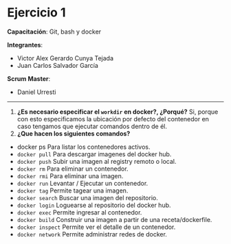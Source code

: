 
# Ejercicio 1
**Capacitación**: Git, bash y docker

**Integrantes**:
- Victor Alex Gerardo Cunya Tejada
- Juan Carlos Salvador García

**Scrum Master**:
- Daniel Urresti

---
1. **¿Es necesario especificar el `workdir` en docker?, ¿Porqué?**
Si, porque con esto especificamos la ubicación por defecto del contenedor en caso tengamos que ejecutar comandos dentro de él.
2. **¿Que hacen los siguientes comandos?** 
 - docker ps
 		Para listar los contenedores activos.
 - `docker pull`
 	Para descargar imagenes del docker hub.
 - `docker push` 
 	Subir una imagen al registry remoto o local.
 - `docker rm`
 	Para eliminar un contenedor.
 - `docker rmi`
 	Para eliminar una imagen.
 - `docker run`
 	Levantar / Ejecutar un contenedor.
 - `docker tag`
 	Permite tagear una imagen.
 - `docker search`
 	Buscar una imagen del repositorio.
 - `docker login`
 	Loguearse al repositorio del docker hub.
 - `docker exec`
 	Permite ingresar al contenedor.
 - `docker build`
 	Construir una imagen a partir de una receta/dockerfile.
 - `docker inspect`
 	Permite ver el detalle de un contenedor.
 - `docker network`
 	Permite administrar redes de docker.
 	
